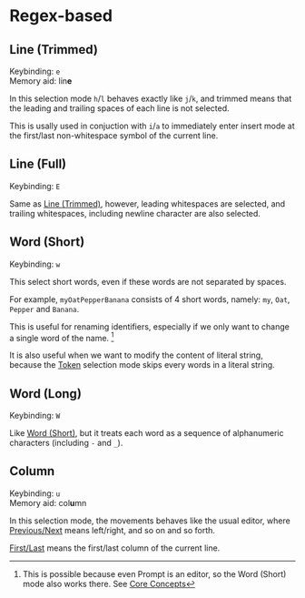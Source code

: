 # Regex-based

## Line (Trimmed)

Keybinding: `e`  
Memory aid: lin**e**

In this selection mode `h`/`l` behaves exactly like `j`/`k`, and trimmed means
that the leading and trailing spaces of each line is not selected.

This is usally used in conjuction with `i`/`a` to immediately enter insert mode at the first/last non-whitespace symbol of the current line.

## Line (Full)

Keybinding: `E`

Same as [Line (Trimmed)](#line-trimmed), however, leading whitespaces are selected, and trailing whitespaces, including newline character are also selected.

## Word (Short)

Keybinding: `w`

This select short words, even if these words are not separated by spaces.

For example, `myOatPepperBanana` consists of 4 short words, namely: `my`, `Oat`, `Pepper` and `Banana`.

This is useful for renaming identifiers, especially if we only want to change a single word of the name. [^1]

It is also useful when we want to modify the content of literal string, because the [Token](./syntax-tree-based.md#token) selection mode skips every words in a literal string.

## Word (Long)

Keybinding: `W`

Like [Word (Short)](#word-short), but it treats each word as a sequence of alphanumeric characters (including `-` and `_`).

[^1]: This is possible because even Prompt is an editor, so the Word (Short) mode also works there. See [Core Concepts](../../core-concepts.md#2-every-component-is-a-buffereditor)

## Column

Keybinding: `u`  
Memory aid: col**u**mn

In this selection mode, the movements behaves like the usual editor, where [Previous/Next](./../core-movements.md#previousnext) means left/right, and so on and so forth.

[First/Last](./../core-movements.md#firstlast) means the first/last column of the current line.
